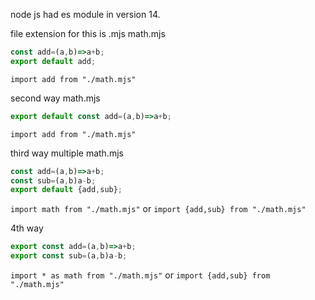 node js had es module in version 14.

file extension for this is .mjs
math.mjs
```javascript
const add=(a,b)=>a+b;
export default add;
```

`import add from "./math.mjs"`


second way
math.mjs
```javascript
export default const add=(a,b)=>a+b;

```

`import add from "./math.mjs"`

third way
multiple
math.mjs
```javascript
const add=(a,b)=>a+b;
const sub=(a,b)a-b;
export default {add,sub};
```


`import math from "./math.mjs"`
or
`import {add,sub} from "./math.mjs"`

4th way
```javascript
export const add=(a,b)=>a+b;
export const sub=(a,b)a-b;

```


`import * as math from "./math.mjs"`
or
`import {add,sub} from "./math.mjs"`